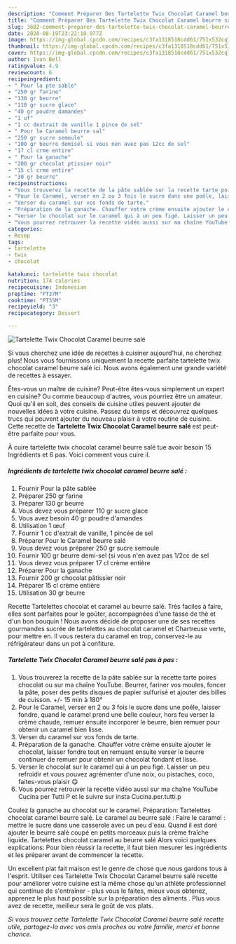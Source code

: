 ```yaml
---
description: "Comment Préparer Des Tartelette Twix Chocolat Caramel beurre salé"
title: "Comment Préparer Des Tartelette Twix Chocolat Caramel beurre salé"
slug: 3682-comment-preparer-des-tartelette-twix-chocolat-caramel-beurre-sale
date: 2020-08-19T23:22:18.977Z
image: https://img-global.cpcdn.com/recipes/c3fa1318518cdd61/751x532cq70/tartelette-twix-chocolat-caramel-beurre-sale-photo-principale-de-la-recette.jpg
thumbnail: https://img-global.cpcdn.com/recipes/c3fa1318518cdd61/751x532cq70/tartelette-twix-chocolat-caramel-beurre-sale-photo-principale-de-la-recette.jpg
cover: https://img-global.cpcdn.com/recipes/c3fa1318518cdd61/751x532cq70/tartelette-twix-chocolat-caramel-beurre-sale-photo-principale-de-la-recette.jpg
author: Ivan Bell
ratingvalue: 4.9
reviewcount: 6
recipeingredient:
- " Pour la pte sable"
- "250 gr farine"
- "130 gr beurre"
- "110 gr sucre glace"
- "40 gr poudre damandes"
- "1 uf"
- "1 cc dextrait de vanille 1 pince de sel"
- " Pour le Caramel beurre sal"
- "250 gr sucre semoule"
- "100 gr beurre demisel si vous nen avez pas 12cc de sel"
- "17 cl crme entire"
- " Pour la ganache"
- "200 gr chocolat ptissier noir"
- "15 cl crme entire"
- "30 gr beurre"
recipeinstructions:
- "Vous trouverez la recette de la pâte sablée sur la recette tarte poires chocolat ou sur ma chaîne YouTube. Beurrer, fariner vos moules, foncer la pâte, poser des petits disques de papier sulfurisé et ajouter des billes de cuisson. +/- 15 min à 180°"
- "Pour le Caramel, verser en 2 ou 3 fois le sucre dans une poêle, laisser fondre, quand le caramel prend une belle couleur, hors feu verser la crème chaude, remuer ensuite incorporer le beurre, bien remuer pour obtenir un caramel bien lisse."
- "Verser du caramel sur vos fonds de tarte."
- "Préparation de la ganache. Chauffer votre crème ensuite ajouter le chocolat, laisser fondre tout en remuant ensuite verser le beurre continuer de remuer pour obtenir un chocolat fondant et lisse."
- "Verser le chocolat sur le caramel qui à un peu figé. Laisser un peu refroidir et vous pouvez agrémenter d&#39;une noix, ou pistaches, coco, faites-vous plaisir 😋"
- "Vous pourrez retrouver la recette vidéo aussi sur ma chaîne YouTube Cucina per Tutti P et le suivre sur insta Cucina.per.tutti.p"
categories:
- Resep
tags:
- tartelette
- twix
- chocolat

katakunci: tartelette twix chocolat 
nutrition: 174 calories
recipecuisine: Indonesian
preptime: "PT37M"
cooktime: "PT35M"
recipeyield: "3"
recipecategory: Dessert

---
```



![Tartelette Twix Chocolat Caramel beurre salé](https://img-global.cpcdn.com/recipes/c3fa1318518cdd61/751x532cq70/tartelette-twix-chocolat-caramel-beurre-sale-photo-principale-de-la-recette.jpg)

Si vous cherchez une idée de recettes à cuisiner aujourd'hui, ne cherchez plus! Nous vous fournissons uniquement la recette parfaite tartelette twix chocolat caramel beurre salé ici. Nous avons également une grande variété de recettes à essayer.

Êtes-vous un maître de cuisine? Peut-être êtes-vous simplement un expert en cuisine? Ou comme beaucoup d'autres, vous pourriez être un amateur. Quoi qu'il en soit, des conseils de cuisine utiles peuvent ajouter de nouvelles idées à votre cuisine. Passez du temps et découvrez quelques trucs qui peuvent ajouter du nouveau plaisir à votre routine de cuisine. Cette recette de <strong> Tartelette Twix Chocolat Caramel beurre salé </strong> est peut-être parfaite pour vous.

<!--inarticleads1-->

À cuire tartelette twix chocolat caramel beurre salé tue avoir besoin 15 Ingrédients et 6 pas. Voici comment vous cuire il.

##### Ingrédients de tartelette twix chocolat caramel beurre salé :

1. Fournir  Pour la pâte sablée
1. Préparer 250 gr farine
1. Préparer 130 gr beurre
1. Vous devez vous préparer 110 gr sucre glace
1. Vous avez besoin 40 gr poudre d&#39;amandes
1. Utilisation 1 œuf
1. Fournir 1 cc d&#39;extrait de vanille, 1 pincée de sel
1. Préparer  Pour le Caramel beurre salé
1. Vous devez vous préparer 250 gr sucre semoule
1. Fournir 100 gr beurre demi-sel (si vous n&#39;en avez pas 1/2cc de sel
1. Vous devez vous préparer 17 cl crème entière
1. Préparer  Pour la ganache
1. Fournir 200 gr chocolat pâtissier noir
1. Préparer 15 cl crème entière
1. Utilisation 30 gr beurre


Recette Tartelettes chocolat et caramel au beurre salé. Très faciles à faire, elles sont parfaites pour le goûter, accompagnées d&#39;une tasse de thé et d&#39;un bon bouquin ! Nous avons décidé de proposer une de ses recettes gourmandes sucrée de tartelettes au chocolat caramel et Chartreuse verte, pour mettre en. Il vous restera du caramel en trop, conservez-le au réfrigérateur dans un pot à confiture. 

<!--inarticleads2-->

##### Tartelette Twix Chocolat Caramel beurre salé pas à pas :

1. Vous trouverez la recette de la pâte sablée sur la recette tarte poires chocolat ou sur ma chaîne YouTube. Beurrer, fariner vos moules, foncer la pâte, poser des petits disques de papier sulfurisé et ajouter des billes de cuisson. +/- 15 min à 180°
1. Pour le Caramel, verser en 2 ou 3 fois le sucre dans une poêle, laisser fondre, quand le caramel prend une belle couleur, hors feu verser la crème chaude, remuer ensuite incorporer le beurre, bien remuer pour obtenir un caramel bien lisse.
1. Verser du caramel sur vos fonds de tarte.
1. Préparation de la ganache. Chauffer votre crème ensuite ajouter le chocolat, laisser fondre tout en remuant ensuite verser le beurre continuer de remuer pour obtenir un chocolat fondant et lisse.
1. Verser le chocolat sur le caramel qui à un peu figé. Laisser un peu refroidir et vous pouvez agrémenter d&#39;une noix, ou pistaches, coco, faites-vous plaisir 😋
1. Vous pourrez retrouver la recette vidéo aussi sur ma chaîne YouTube Cucina per Tutti P et le suivre sur insta Cucina.per.tutti.p


Coulez la ganache au chocolat sur le caramel. Préparation: Tartelettes chocolat caramel beurre salé. Le caramel au beurre salé : Faire le caramel : mettre le sucre dans une casserole avec un peu d&#39;eau. Quand il est doré ajouter le beurre salé coupé en petits morceaux puis la crème fraîche liquide. Tartelettes chocolat caramel au beurre salé Alors voici quelques explications: Pour bien réussir la recette, il faut bien mesurer les ingrédients et les préparer avant de commencer la recette. 

<!--inarticleads1-->

<p>
Un excellent plat fait maison est le genre de chose que nous gardons tous à l'esprit. Utiliser ces Tartelette Twix Chocolat Caramel beurre salé recette pour améliorer votre cuisine est la même chose qu'un athlète professionnel qui continue de s'entraîner - plus vous le faites, mieux vous obtenez, apprenez le plus haut possible sur la préparation des aliments . Plus vous avez de recette, meilleur sera le goût de vos plats.
</p>

<p>
<i>Si vous trouvez cette Tartelette Twix Chocolat Caramel beurre salé recette utile, partagez-la avec vos amis proches ou votre famille, merci et bonne chance.</i>
</p>
